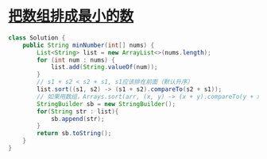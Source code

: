 # [把数组排成最小的数](https://leetcode-cn.com/problems/ba-shu-zu-pai-cheng-zui-xiao-de-shu-lcof/)

```java
class Solution {
    public String minNumber(int[] nums) {
        List<String> list = new ArrayList<>(nums.length);
        for (int num : nums) {
            list.add(String.valueOf(num));
        }
        // s1 + s2 < s2 + s1, s1应该排在前面（默认升序）
        list.sort((s1, s2) -> (s1 + s2).compareTo(s2 + s1));
        // 如果用数组，Arrays.sort(arr, (x, y) -> (x + y).compareTo(y + x));
        StringBuilder sb = new StringBuilder();
        for(String str : list){
            sb.append(str);
        }
        return sb.toString();
    }
}
```

